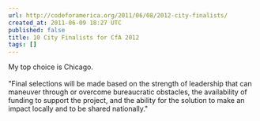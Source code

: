 ```yaml
---
url: http://codeforamerica.org/2011/06/08/2012-city-finalists/
created_at: 2011-06-09 18:27 UTC
published: false
title: 10 City Finalists for CfA 2012
tags: []
---
```


My top choice is Chicago. <br><br>"Final selections will be made based on the strength of leadership that can maneuver through or overcome bureaucratic obstacles, the availability of funding to support the project, and the ability for the solution to make an impact locally and to be shared nationally."
